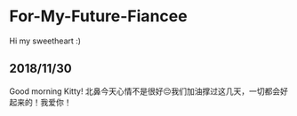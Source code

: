 # For-My-Future-Fiancee
Hi my sweetheart :)  

## 2018/11/30
Good morning Kitty! 北鼻今天心情不是很好😔我们加油撑过这几天，一切都会好起来的！我爱你！
  
